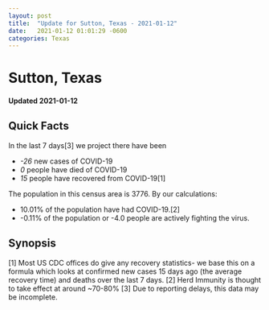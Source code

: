 ```yaml
---
layout: post
title:  "Update for Sutton, Texas - 2021-01-12"
date:   2021-01-12 01:01:29 -0600
categories: Texas
---
```


# Sutton, Texas
#### Updated 2021-01-12

## Quick Facts

In the last 7 days[3] we project there have been
- *-26* new cases of COVID-19
- *0* people have died of COVID-19
- *15* people have recovered from COVID-19[1]

The population in this census area is 3776. By our calculations:
- 10.01% of the population have had COVID-19.[2]
- -0.11% of the population or -4.0 people are actively fighting the virus.

## Synopsis




[1] Most US CDC offices do give any recovery statistics- we base this on a formula which looks at confirmed new cases
15 days ago (the average recovery time) and deaths over the last 7 days.
[2] Herd Immunity is thought to take effect at around ~70-80%
[3] Due to reporting delays, this data may be incomplete. 
    